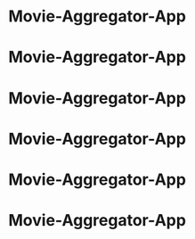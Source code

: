 # Movie-Aggregator-App
# Movie-Aggregator-App
# Movie-Aggregator-App
# Movie-Aggregator-App
# Movie-Aggregator-App
# Movie-Aggregator-App
